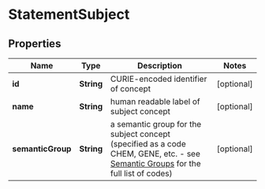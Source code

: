 
# StatementSubject

## Properties
Name | Type | Description | Notes
------------ | ------------- | ------------- | -------------
**id** | **String** | CURIE-encoded identifier of concept  |  [optional]
**name** | **String** | human readable label of subject concept |  [optional]
**semanticGroup** | **String** | a semantic group for the subject concept (specified as a code CHEM, GENE, etc. - see [Semantic Groups](https://metamap.nlm.nih.gov/Docs/SemGroups_2013.txt) for the full list of codes)  |  [optional]



